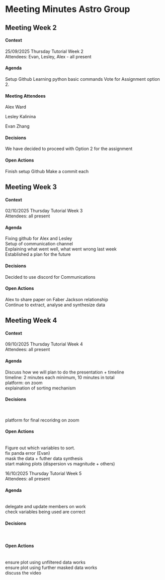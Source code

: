 # Meeting Minutes Astro Group

## Meeting Week 2

#### Context

25/09/2025
Thursday Tutorial Week 2
<br>
Attendees: Evan, Lesley, Alex - all present

#### Agenda

Setup Github
Learning python basic commands
Vote for Assignment option 2. 

#### Meeting Attendees
Alex Ward

Lesley Kalinina

Evan Zhang

#### Decisions

We have decided to proceed with Option 2 for the assignment 

#### Open Actions 

Finish setup Github
Make a commit each



## Meeting Week 3

#### Context

02/10/2025
Thursday Tutorial Week 3
<br>
Attendees: all present

#### Agenda

Fixing github for Alex and Lesley
<br>
Setup of communication channel
<br>
Explaining what went well, what went wrong last week
<br>
Established a plan for the future
<br>

#### Decisions

Decided to use discord for Communications
<br>

#### Open Actions 

Alex to share paper on Faber Jackson relationship
<br>
Continue to extract, analyse and synthesize data 



## Meeting Week 4

#### Context

09/10/2025
Thursday Tutorial Week 4
<br>
Attendees: all present

#### Agenda

Discuss how we will plan to do the presentation + timeline
<br>
timeline: 2 minutes each minimum, 10 minutes in total
<br>
platform: on zoom
<br>
explaination of sorting mechanism

#### Decisions
<br>

platform for final recoridng on zoom

#### Open Actions 
<br>
Figure out which variables to sort.
<br>
fix panda error (Evan)
<br> 
mask the data + futher data synthesis
<br>
start making plots (dispersion vs magnitude + others)



16/10/2025
Thursday Tutorial Week 5
<br>
Attendees: all present

#### Agenda

<br>
delegate and update members on work
<br>
check variables being used are correct

#### Decisions
<br>

#### Open Actions 
<br>
ensure plot using unfiltered data works
<br>
ensure plot using further masked data works
<br> 
discuss the video


